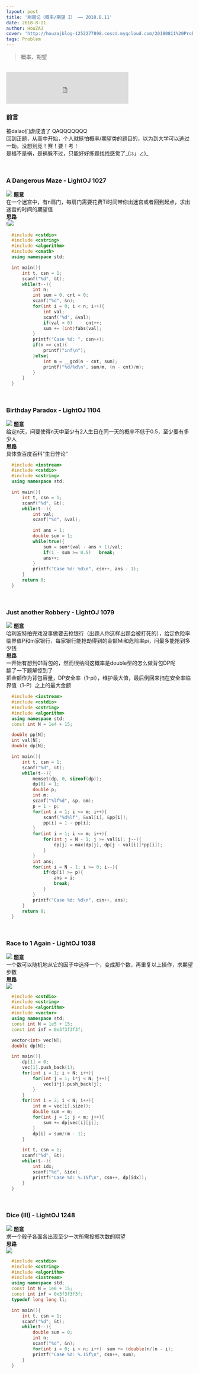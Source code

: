 ```yaml
---
layout: post
title: '刷题记（概率/期望 I） —— 2018.8.11'
date: 2018-8-11
author: HouZAJ
cover: 'http://houzajblog-1252277898.coscd.myqcloud.com/20180811%20Problem0811/20180811-01.png'
tags: Problem
---
```


> 概率、期望  

<br>

<iframe type="text/html" src="http://music.163.com/outchain/player?type=2&id=22707008&auto=0&height=66" frameborder="no" border="0" marginwidth="0" marginheight="0" width="330" height="86"></iframe>      

<br>

### 前言   
被dalao们虐成渣了 QAQQQQQQQ  
回到正题，从高中开始，个人就挺怕概率/期望类的题目的，以为到大学可以逃过一劫，没想到竞！赛！要！考！  
是福不是祸，是祸躲不过，只能好好练题找找感觉了\_\(:з」∠\)\_  

<br>

### A Dangerous Maze - LightOJ 1027
![](http://houzajblog-1252277898.coscd.myqcloud.com/20180811%20Problem0811/A%20Dangerous%20Maze%20-%20LightOJ%201027.jpg)
**题意**  
在一个迷宫中，有n扇门，每扇门需要花费Ti时间带你出迷宫或者回到起点，求出迷宫的时间的期望值    
**思路**  
!![](http://houzajblog-1252277898.coscd.myqcloud.com/20180811%20Problem0811/1027.jpg)  
```cpp
  #include <cstdio>
  #include <cstring>
  #include <algorithm>
  #include <cmath>
  using namespace std;

  int main(){
      int t, csn = 1;
      scanf("%d", &t);
      while(t--){
          int n;
          int sum = 0, cnt = 0;
          scanf("%d", &n);
          for(int i = 0; i < n; i++){
              int val;
              scanf("%d", &val);
              if(val < 0)     cnt++;
              sum += (int)fabs(val);
          }
          printf("Case %d: ", csn++);
          if(n == cnt){
              printf("inf\n");
          }else{
              int m = __gcd(n - cnt, sum);
              printf("%d/%d\n", sum/m, (n - cnt)/m);
          }
      }
  }
```
<br>

### Birthday Paradox - LightOJ 1104
![](http://houzajblog-1252277898.coscd.myqcloud.com/20180811%20Problem0811/Birthday%20Paradox%20-%20LightOJ%201104.jpg)
**题意**  
给定n天，问要使得n天中至少有2人生日在同一天的概率不低于0.5，至少要有多少人  
**思路**  
具体查百度百科“生日悖论”  
```cpp
  #include <iostream>
  #include <cstdio>
  #include <cstring>
  using namespace std;

  int main(){
      int t, csn = 1;
      scanf("%d", &t);
      while(t--){
          int val;
          scanf("%d", &val);

          int ans = 1;
          double sum = 1;
          while(true){
              sum = sum*(val - ans + 1)/val;
              if(1 - sum >= 0.5)   break;
              ans++;
          }
          printf("Case %d: %d\n", csn++, ans - 1);
      }
      return 0;
  }
```
<br>

### Just another Robbery - LightOJ 1079
![](http://houzajblog-1252277898.coscd.myqcloud.com/20180811%20Problem0811/Just%20another%20Robbery%20-%20LightOJ%201079.jpg)
**题意**  
哈利波特拍完戏没事做要去抢银行（出题人你这样出题会被打死的），给定危险率临界值P和m家银行，每家银行能抢劫得到的金额Mi和危险率pi，问最多能抢到多少钱  
**思路**  
一开始有想到01背包的，然而很纳闷这概率是double型的怎么做背包DP呢  
翻了一下题解惊到了  
把金额作为背包容量，DP安全率（1-pi），维护最大值，最后倒回来扫在安全率临界值（1-P）之上的最大金额  
```cpp
  #include <iostream>
  #include <cstdio>
  #include <cstring>
  #include <algorithm>
  using namespace std;
  const int N = 1e4 + 15;

  double pp[N];
  int val[N];
  double dp[N];

  int main(){
      int t, csn = 1;
      scanf("%d", &t);
      while(t--){
          memset(dp, 0, sizeof(dp));
          dp[0] = 1;
          double p;
          int m;
          scanf("%lf%d", &p, &m);
          p = 1 - p;
          for(int i = 1; i <= m; i++){
              scanf("%d%lf", &val[i], &pp[i]);
              pp[i] = 1 - pp[i];
          }
          for(int i = 1; i <= m; i++){
              for(int j = N - 1; j >= val[i]; j--){
                  dp[j] = max(dp[j], dp[j - val[i]]*pp[i]);
              }
          }
          int ans;
          for(int i = N - 1; i >= 0; i--){
              if(dp[i] >= p){
                  ans = i;
                  break;
              }
          }
          printf("Case %d: %d\n", csn++, ans);
      }
      return 0;
  }
```
<br>

### Race to 1 Again - LightOJ 1038
![](http://houzajblog-1252277898.coscd.myqcloud.com/20180811%20Problem0811/Race%20to%201%20Again%20-%20LightOJ%201038.jpg)
**题意**  
一个数可以随机地从它的因子中选择一个，变成那个数，再重复以上操作，求期望步数  
**思路**  
![](http://houzajblog-1252277898.coscd.myqcloud.com/20180811%20Problem0811/1038.jpg)  
```cpp
  #include <cstdio>
  #include <cstring>
  #include <algorithm>
  #include <vector>
  using namespace std;
  const int N = 1e5 + 15;
  const int inf = 0x3f3f3f3f;

  vector<int> vec[N];
  double dp[N];

  int main(){
      dp[1] = 0;
      vec[1].push_back(1);
      for(int i = 1; i < N; i++){
          for(int j = 1; i*j < N; j++){
              vec[i*j].push_back(j);
          }
      }
      for(int i = 2; i < N; i++){
          int m = vec[i].size();
          double sum = m;
          for(int j = 1; j < m; j++){
              sum += dp[vec[i][j]];
          }
          dp[i] = sum/(m - 1);
      }

      int t, csn = 1;
      scanf("%d", &t);
      while(t--){
          int idx;
          scanf("%d", &idx);
          printf("Case %d: %.15f\n", csn++, dp[idx]);
      }
  }
```
<br>

### Dice (III) - LightOJ 1248
![](http://houzajblog-1252277898.coscd.myqcloud.com/20180811%20Problem0811/Dice%20%28III%29%20-%20LightOJ%201248.jpg)
**题意**  
求一个骰子各面各出现至少一次所需投掷次数的期望  
**思路**  
![](http://houzajblog-1252277898.coscd.myqcloud.com/20180811%20Problem0811/1248.jpg)  
```cpp
  #include <cstdio>
  #include <cstring>
  #include <algorithm>
  #include <iostream>
  using namespace std;
  const int N = 1e6 + 15;
  const int inf = 0x3f3f3f3f;
  typedef long long ll;

  int main(){
      int t, csn = 1;
      scanf("%d", &t);
      while(t--){
          double sum = 0;
          int n;
          scanf("%d", &n);
          for(int i = 0; i < n; i++)  sum += (double)n/(n - i);
          printf("Case %d: %.15f\n", csn++, sum);
      }
  }
```
